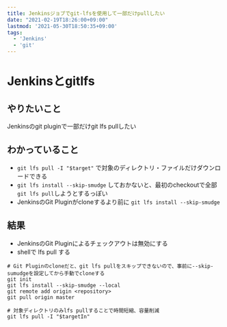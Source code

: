 ```yaml
---
title: Jenkinsジョブでgit-lfsを使用して一部だけpullしたい
date: "2021-02-19T18:26:00+09:00"
lastmod: '2021-05-30T18:50:35+09:00'
tags:
  - 'Jenkins'
  - 'git'
---
```



# Jenkinsとgitlfs

## やりたいこと

Jenkinsのgit pluginで一部だけgit lfs pullしたい

## わかっていること

-   `git lfs pull -I "$target"` で対象のディレクトリ・ファイルだけダウンロードできる
-   `git lfs install --skip-smudge` しておかないと、最初のcheckoutで全部`git lfs pull`しようとするっぽい
-   JenkinsのGit Pluginがcloneするより前に `git lfs install --skip-smudge`

## 結果

- JenkinsのGit Pluginによるチェックアウトは無効にする
- shellで lfs pull する

```shell
# Git Pluginのcloneだと、git lfs pullをスキップできないので、事前に--skip-sumudgeを設定してから手動でcloneする
git init
git lfs install --skip-smudge --local
git remote add origin <repository>
git pull origin master

# 対象ディレクトリのみlfs pullすることで時間短縮、容量削減
git lfs pull -I "$targetIn"
```

